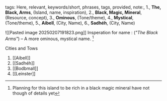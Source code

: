 tags: Here, relevant, keywords/short, phrases, tags, provided, note:, 1., **The, Black, Arms**, (Island, name, inspiration), 2., **Black, Magic, Mineral**, (Resource, concept), 3., **Ominous**, (Tone/theme), 4., **Mystical**, (Tone/theme), 5., **Aibell**, (City, Name), 6., **Sadhéh**, (City, Name)

![[Pasted image 20250207191823.png]]
Insperation for name : (_"The Black Arms"_) – A more ominous, mystical name.
[^1]
[^1]: Planning for this island to be rich in a black magic mineral have not though of details yet

Cities and Tows
1. [[Aibell]]
2. [[Sadhéh]]
3. [[Bodbmall]]
4. [[Leinster]]
